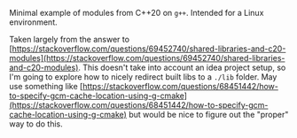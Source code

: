 Minimal example of modules from C++20 on `g++`. Intended for a Linux environment.

Taken largely from the answer to [https://stackoverflow.com/questions/69452740/shared-libraries-and-c20-modules](https://stackoverflow.com/questions/69452740/shared-libraries-and-c20-modules). This doesn't take into account an idea project setup, so I'm going to explore how to nicely redirect built libs to a `./lib` folder. May use something like [https://stackoverflow.com/questions/68451442/how-to-specify-gcm-cache-location-using-g-cmake](https://stackoverflow.com/questions/68451442/how-to-specify-gcm-cache-location-using-g-cmake) but would be nice to figure out the "proper" way to do this.
